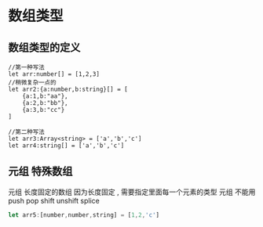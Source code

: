 # 数组类型

## 数组类型的定义

```tsx
//第一种写法
let arr:number[] = [1,2,3]
//稍微复杂一点的
let arr2:{a:number,b:string}[] = [
    {a:1,b:"aa"},
    {a:2,b:"bb"},
    {a:3,b:"cc"}
]

//第二种写法  
let arr3:Array<string> = ['a','b','c']
let arr4:string[] = ['a','b','c']
```

## 元组 特殊数组 

元组  长度固定的数组  因为长度固定 , 需要指定里面每一个元素的类型
元组  不能用 push  pop  shift unshift  splice  

```js
let arr5:[number,number,string] = [1,2,'c']
```

